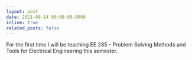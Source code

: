 ```yaml
---
layout: post
date: 2021-08-14 00:00:00-0000
inline: true
related_posts: false
---
```

For the first time I will be teaching EE 285 - Problem Solving Methods and Tools for Electrical Engineering this semester.
